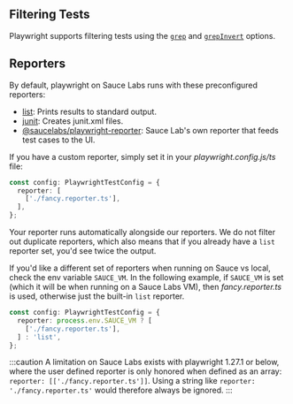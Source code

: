 ## Filtering Tests

Playwright supports filtering tests using the [`grep`](/web-apps/automated-testing/playwright/yaml/#grep) and [`grepInvert`](/web-apps/automated-testing/playwright/yaml/#grepinvert) options.

## Reporters

By default, playwright on Sauce Labs runs with these preconfigured reporters:
- [list](https://playwright.dev/docs/test-reporters#list-reporter): Prints results to standard output.
- [junit](https://playwright.dev/docs/test-reporters#junit-reporter): Creates junit.xml files.
- [@saucelabs/playwright-reporter](https://github.com/saucelabs/sauce-playwright-reporter): Sauce Lab's own reporter that feeds test cases to the UI.

If you have a custom reporter, simply set it in your _playwright.config.js/ts_ file:
```typescript
const config: PlaywrightTestConfig = {
  reporter: [
    ['./fancy.reporter.ts'],
  ],
};
```

Your reporter runs automatically alongside our reporters.
We do not filter out duplicate reporters, which also means that if you already have a `list` reporter set, you'd see twice the output.

If you'd like a different set of reporters when running on Sauce vs local, check the env variable `SAUCE_VM`. In the following example, if `SAUCE_VM` is set (which it will be when running on a Sauce Labs VM), then _fancy.reporter.ts_ is used, otherwise just the built-in `list` reporter.

```typescript
const config: PlaywrightTestConfig = {
  reporter: process.env.SAUCE_VM ? [
    ['./fancy.reporter.ts'],
  ] : 'list',
};
```

:::caution
A limitation on Sauce Labs exists with playwright 1.27.1 or below, where the user defined reporter is only honored when defined as an array: `reporter: [['./fancy.reporter.ts']]`. Using a string like `reporter: './fancy.reporter.ts'` would therefore always be ignored.
:::